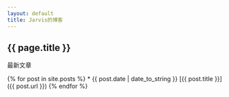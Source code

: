 ```yaml
---
layout: default
title: Jarvis的博客
---
```


## {{ page.title }} ##
最新文章

{% for post in site.posts %}
	*	{{ post.date | date_to_string }} [{{ post.title }}]({{ post.url }})
{% endfor %}
